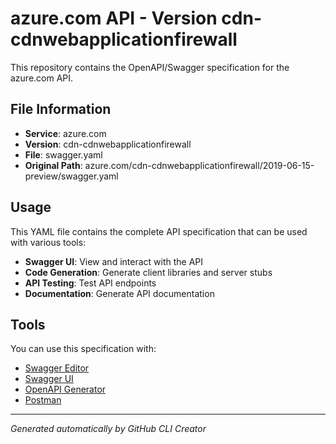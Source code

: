 # azure.com API - Version cdn-cdnwebapplicationfirewall

This repository contains the OpenAPI/Swagger specification for the azure.com API.

## File Information

- **Service**: azure.com
- **Version**: cdn-cdnwebapplicationfirewall
- **File**: swagger.yaml
- **Original Path**: azure.com/cdn-cdnwebapplicationfirewall/2019-06-15-preview/swagger.yaml

## Usage

This YAML file contains the complete API specification that can be used with various tools:

- **Swagger UI**: View and interact with the API
- **Code Generation**: Generate client libraries and server stubs
- **API Testing**: Test API endpoints
- **Documentation**: Generate API documentation

## Tools

You can use this specification with:

- [Swagger Editor](https://editor.swagger.io/)
- [Swagger UI](https://swagger.io/tools/swagger-ui/)
- [OpenAPI Generator](https://openapi-generator.tech/)
- [Postman](https://www.postman.com/)

---

*Generated automatically by GitHub CLI Creator*
